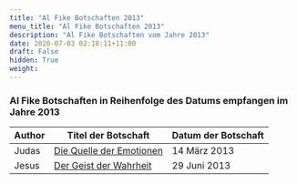 ```yaml
---
title: "Al Fike Botschaften 2013"
menu_title: "Al Fike Botschaften 2013"
description: "Al Fike Botschaften vom Jahre 2013"
date: 2020-07-03 02:18:11+11:00
draft: False
hidden: True
weight:
---
```

### Al Fike Botschaften in Reihenfolge des Datums empfangen im Jahre 2013

**Author** | **Titel der Botschaft** | **Datum der Botschaft**  
---|---|---
Judas | [Die Quelle der Emotionen](/aktuelle-botschaften/aktuelle-botschaften-in-reihenfolge-des-datums/aktuelle-botschaften-2013/die-quelle-der-emotionen-af-judas-14-maerz-2013/) | 14 März 2013
Jesus | [Der Geist der Wahrheit](/aktuelle-botschaften/aktuelle-botschaften-in-reihenfolge-des-datums/aktuelle-botschaften-2013/der-geist-der-wahrheit-af-jesus-29-juni-2013/) | 29 Juni 2013

